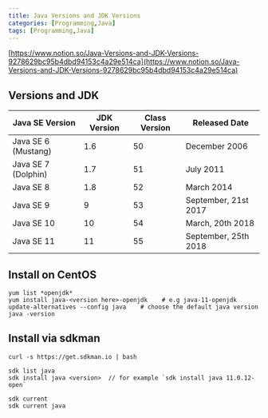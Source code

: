 ```yaml
---
title: Java Versions and JDK Versions
categories: [Programming,Java]
tags: [Programming,Java]
---
```


[https://www.notion.so/Java-Versions-and-JDK-Versions-9278629bc95b4dbd94153c4a29e514ca](https://www.notion.so/Java-Versions-and-JDK-Versions-9278629bc95b4dbd94153c4a29e514ca)


## Versions and JDK


| **Java SE Version** | J**DK Version** | **Class Version** | **Released Date**    |
| ------------------- | --------------- | ----------------- | -------------------- |
| Java SE 6 (Mustang) | 1.6             | 50                | December 2006        |
| Java SE 7 (Dolphin) | 1.7             | 51                | July 2011            |
| Java SE 8           | 1.8             | 52                | March 2014           |
| Java SE 9           | 9               | 53                | September, 21st 2017 |
| Java SE 10          | 10              | 54                | March, 20th 2018     |
| Java SE 11          | 11              | 55                | September, 25th 2018 |


## Install on CentOS


```shell
yum list *openjdk*
yum install java-<version here>-openjdk    # e.g java-11-openjdk
update-alternatives --config java    # choose the default java version
java -version
```


## Install via sdkman


```shell
curl -s https://get.sdkman.io | bash
```


```shell
sdk list java
sdk install java <version>  // for example `sdk install java 11.0.12-open`

sdk current
sdk current java
```

